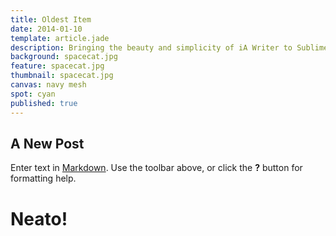 ```yaml
---
title: Oldest Item
date: 2014-01-10
template: article.jade
description: Bringing the beauty and simplicity of iA Writer to Sublime Text 2
background: spacecat.jpg
feature: spacecat.jpg
thumbnail: spacecat.jpg
canvas: navy mesh
spot: cyan
published: true
---
```


## A New Post

Enter text in [Markdown](http://daringfireball.net/projects/markdown/). Use the toolbar above, or click the **?** button for formatting help.

# Neato!